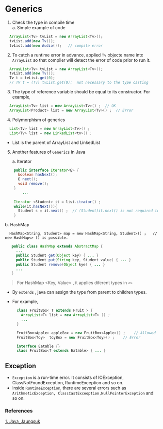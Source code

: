 # Generics
1. Check the type in compile time <br>
a. Simple example of code
  
  ```java
    ArrayList<Tv> tvList = new ArrayList<Tv>();
    tvList.add(new Tv());
    tvList.add(new Audio());   // compile error
  ```

2. To catch a runtime error in advance, applied `Tv` objecte name into `ArrayList` so that compiler will detect the error of code prior to run it.<br>

  ```java
    ArrayList<Tv> tvList = new ArrayList<Tv>();
    tvList.add(new Tv());
    Tv t = tvList.get(0);
    // TV t = (Tv) tvList.get(0);  not necessary to the type casting
  ```

3. The type of reference variable should be equal to its constructor. For example,

  ```java
    ArrayList<Tv> list = new ArrayList<Tv>() ;  // OK
    ArrayList<Product> list = new ArrayList<Tv>() ;  // Error
  ```

4. Polymorphism of generics
  ```java
    List<Tv> list = new ArrayList<Tv>() ;
    List<Tv> list = new LinkedList<tv>() ;
  ```
  - List is the parent of ArrayList and LinkedList


5. Another features of `Generics` in Java

    a. Iterator<E><pr>
   
   
```java
    public interface Iterator<E> {
      boolean hasNext();
      E next();
      void remove();
    }
        ...
    
    Iterator <Student> it = list.itrator() ;
    while(it.hasNext()){
      Student s = it.next() ;  // (Student)it.next() is not required to transfer the type
    }
```  

</pr>
   b. HashMap
   
      HashMap<String, Student> map = new HashMap<String, Student>() ;   // new HashMap<> () is possible.
    
  
   ```java
      public class HashMap extends AbstractMap {
        ...
        public Student get(Object key) { ... }
        public Student put(String key, Student value) { ... }
        public Student remove(Object kye) { ... }
        ...
      }
   ```

> For HashMap <Key, Value> , it applies diferent types in `<>`
  

- By `extends` , java can assign the type from parent to children types.
- For example,

  ```java
    class FruitBox< T extends Fruit > {
      ArrayList<T> list = new ArrayList<T> () ;
      ...
    }

    FruitBox<Apple> appleBox = new FruitBox<Apple>() ;    // Allowed
    FruitBox<Toy>  toyBox = new FruitBox<Toy>() ;    // Error

    interface Eatable {}
    class FruitBox<T extends Eatable> { ... }
  ```

  
## Exception
- `Exception` is a run-time error. It consists of IOException, ClassNotFoundException, RuntimeException and so on.
- Inside `RuntimeException`, there are several errors such as `ArithmeticException, ClassCastExceoption,NullPointerException` and so on.


### References
[1. Java_Jaungsuk](https://www.youtube.com/watch?v=QcXLiwZPnJQ&list=PLW2UjW795-f6xWA2_MUhEVgPauhGl3xIp&index=135)
